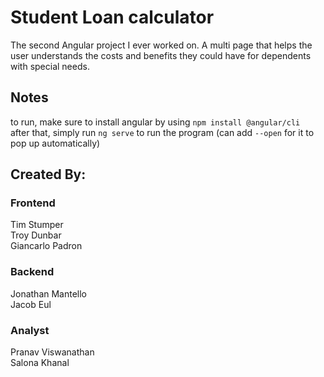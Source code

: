 # Student Loan calculator
The second Angular project I ever worked on. A multi page that helps the user understands the costs and benefits they could have for dependents with special needs.

## Notes
to run, make sure to install angular by using `npm install @angular/cli`  
after that, simply run `ng serve` to run the program (can add `--open` for it to pop up automatically)

## Created By:
### Frontend
Tim Stumper  
Troy Dunbar  
Giancarlo Padron  
### Backend
Jonathan Mantello  
Jacob Eul  
### Analyst
Pranav Viswanathan  
Salona Khanal
